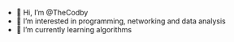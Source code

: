 - 👋 Hi, I’m @TheCodby
- 👀 I’m interested in programming, networking and data analysis
- 🌱 I’m currently learning algorithms

<!---
TheCodby/TheCodby is a ✨ special ✨ repository because its `README.md` (this file) appears on your GitHub profile.
You can click the Preview link to take a look at your changes.
--->
